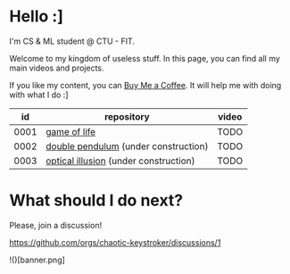 # Hello :]

I'm CS & ML student @ CTU - FIT.

Welcome to my kingdom of useless stuff. In this page, you can find all my main videos and projects.

If you like my content, you can [Buy Me a Coffee](https://www.buymeacoffee.com/hulmakerik). It will help me with doing with what I do :]

| id | repository | video |
| --- | --- | --- |
| 0001 | [game of life](https://github.com/chaotic-keystroker/0001-game-of-life) | TODO |
| 0002 | [double pendulum](https://github.com/chaotic-keystroker/0002-double-pendulum) (under construction) | TODO |
| 0003 | [optical illusion](https://github.com/chaotic-keystroker/0003-optical-illusion) (under construction) | TODO |

# What should I do next?

Please, join a discussion!

https://github.com/orgs/chaotic-keystroker/discussions/1

!()[banner.png]

